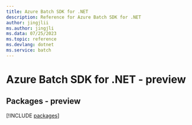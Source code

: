 ```yaml
---
title: Azure Batch SDK for .NET
description: Reference for Azure Batch SDK for .NET
author: jingjlii
ms.author: jingjli
ms.data: 07/25/2023
ms.topic: reference
ms.devlang: dotnet
ms.service: batch
---
```

# Azure Batch SDK for .NET - preview
## Packages - preview
[!INCLUDE [packages](batch-index.md)]